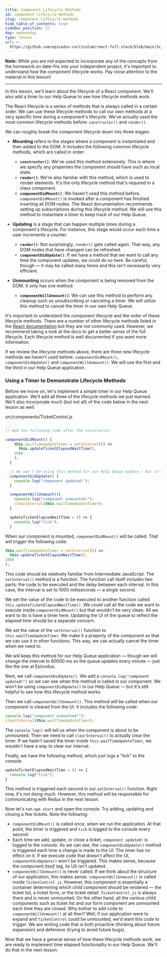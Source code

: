 ```yaml
---
title: Component Lifecycle Methods
id: component-lifecycle-methods
slug: component-lifecycle-methods
hide_table_of_contents: true
sidebar_position: 27
day: wednesday
type: lesson
url: >-
  https://github.com/epicodus-curriculum/react-full-stack/blob/main/3c_component_lifecycle_and_methods.md
---
```


**Note:** While you are not expected to incorporate any of the concepts from the homework on date-fns into your independent project, it's important to understand how the component lifecycle works. Pay close attention to the material in this lesson!

---

In this lesson, we'll learn about the lifecycle of a React component. We'll also add a timer to our Help Queue to see how lifecycle methods work.

The React lifecycle is a series of methods that is always called in a certain order. We can use these lifecycle methods to call our own methods at a very specific time during a component's lifecycle. We've actually used the most common lifecycle methods before: `constructor()` and `render()`.

We can roughly break the component lifecycle down into three stages:

* **Mounting** refers to the stages where a component is instantiated and then added to the DOM. It includes the following common lifecycle methods, which are called in order:

  * **`constructor()`**: We've used this method extensively. This is where we specify any properties the component should have such as local state.
  * **`render()`**: We're also familiar with this method, which is used to render elements. It's the only lifecycle method that's required in a class component.
  * **`componentDidMount()`**: We haven't used this method before. `componentDidMount()` is invoked after a component has finished inserting all DOM nodes. The React documentation recommends setting up subscriptions during this lifecycle method. We will use this method to instantiate a timer to keep track of our Help Queue.

* **Updating** is a stage that can happen multiple times during a component's lifecycle. For instance, this stage would occur each time a user increments a counter.
  * **`render()`**: Not surprisingly, `render()` gets called again. That way, any DOM nodes that have changed can be refreshed.
  * **`componentDidUpdate()`**: If we have a method that we want to call any time the component updates, we could do so here. Be careful, though — it may be called many times and this isn't necessarily very efficient.

* **Unmounting** occurs when the component is being removed from the DOM. It only has one method:

  * **`componentWillUnmount()`**: We can use this method to perform any cleanup such as unsubscribing or canceling a timer. We will utilize this method to cancel the timer in our own Help Queue.

It's important to understand the component lifecycle and the order of these lifecycle methods. There are a number of other lifecycle methods listed in the [React documentation](https://reactjs.org/docs/react-component.html) but they are not commonly used. However, we recommend taking a look at the docs to get a better sense of the full lifecycle. Each lifecycle method is well documented if you want more information.

If we review the lifecycle methods above, there are three new lifecycle methods we haven't used before: `componentDidMount()`, `componentDidUpdate()` and `componentWillUnmount()`. We will use the first and the third in our Help Queue application.

### Using a Timer to Demonstrate Lifecycle Methods

Before we move on, let's implement a simple timer in our Help Queue application. We'll add all three of the lifecycle methods we just learned. We'll also incorporate much (but not all) of the code below in the next lesson as well.

<div class="filename">src/components/TicketControl.js</div>

```js
...
// Add the following code after the constructor.

componentDidMount() {
    this.waitTimeUpdateTimer = setInterval(() =>
      this.updateTicketElapsedWaitTime(),
    1000
    );
  }

  // We won't be using this method for our Help Queue update — but it's important to see how it works.
  componentDidUpdate() {
    console.log("component updated!");
  }

  componentWillUnmount(){
    console.log("component unmounted!");
    clearInterval(this.waitTimeUpdateTimer);
  }

  updateTicketElapsedWaitTime = () => {
    console.log("tick");
  }
```

When our component is mounted, `componentDidMount()` will be called. That will trigger the following code: 

```js
this.waitTimeUpdateTimer = setInterval(() =>
  this.updateTicketElapsedWaitTime(),
1000
);
```

This code should be relatively familiar from Intermediate JavaScript. The `setInterval()` method is a function. The function call itself includes two parts: the code to be executed and the delay between each interval. In this case, the interval is set to 1000 milliseconds — a single second.

We set the value of the code to be executed to another function called `this.updateTicketElapsedWaitTime()`. We _could_ call all the code we want to execute inside `componentDidMount()` but that wouldn't be very clean. All we want to do is have a timer here. Updating the UI of the queue to reflect the elapsed time should be a separate concern.

We set the value of the `setInterval()` function to `this.waitTimeUpdateTimer`. We make it a property of the component so that we can use it in other functions. This way, we can actually cancel the timer when we need to.

We will keep this method for our Help Queue application — though we will change the interval to 60000 ms so the queue updates every minute — just like the one at Epicodus.

Next, we call `componentDidUpdate()`. We add a `console.log("component updated!")` so we can see when this method is called in our component. We won't be using `componentDidUpdate()` in our Help Queue — but it's still helpful to see how this lifecycle method works.

Then we call `componentWillUnmount()`. This method will be called when our component is cleared from the UI. It includes the following code:

```js
console.log("component unmounted!");
clearInterval(this.waitTimeUpdateTimer);
```

The `console.log()` will tell us when the component is about to be unmounted. Then we need to call `clearInterval()` to actually clear the timer. If we hadn't saved the timer inside `this.waitTimeUpdateTimer`, we wouldn't have a way to clear our interval.

Finally, we have the following method, which just logs a "tick" to the console.

```js
updateTicketElapsedWaitTime = () => {
  console.log("tick");
}
```

This method is triggered each second in our `setInterval()` function. Right now, it's not doing much. However, this method will be responsible for communicating with Redux in the next lesson.

Now let's run `npm start` and open the console. Try adding, updating and closing a few tickets. Note the following:

* `componentDidMount()` is called once, when we run the application. At that point, the timer is triggered and `tick` is logged to the console every second.
* Each time we add, update, or close a ticket, `component updated!` is logged to the console. As we can see, the `componentDidUpdate()` method is triggered each time a change is made to the UI. The timer has no effect on it. If we execute code that doesn't affect the UI, `componentDidUpdate()` won't be triggered. This makes sense, because the component _itself_ (eg, its UI) isn't updated.
* `componentWillUnmount()` is never called. If we think about the structure of our application, this makes sense. `componentWillUnmount()` is called inside `TicketControl.js`. However, this component is essentially a container determining which child component should be rendered — the ticket list, a ticket form, or the ticket detail. `TicketControl.js` is always there and is never unmounted. On the other hand, all the various child components such as ticket list and our form component are unmounted each time they are closed. Why bother to add code to `componentWillUnmount()` at all then? Well, if our application were to expand and `TicketControl` could be unmounted, we'd want this code to trigger. We are writing code that is both proactive (thinking about future expansion) and defensive (trying to avoid future bugs).

Now that we have a general sense of how these lifecycle methods work, we are ready to implement time elapsed functionality in our Help Queue. We'll do that in the next lesson.